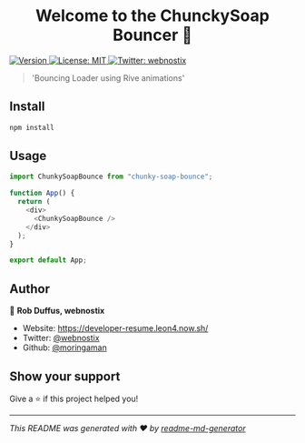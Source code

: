 <h1 align="center">Welcome to the ChunckySoap Bouncer 👋</h1>
<p>
  <a href="https://www.npmjs.com/package/chunky-soap-bouncer" target="_blank">
    <img alt="Version" src="https://img.shields.io/npm/v/animated-button.svg">
  </a>
  <a href="#" target="_blank">
    <img alt="License: MIT" src="https://img.shields.io/badge/License-MIT-yellow.svg" />
  </a>
  <a href="https://twitter.com/webnostix" target="_blank">
    <img alt="Twitter: webnostix" src="https://img.shields.io/twitter/follow/webnostix.svg?style=social" />
  </a>
</p>

> 'Bouncing Loader using Rive animations'

## Install

```sh
npm install
```

## Usage

```js
import ChunkySoapBounce from "chunky-soap-bounce";

function App() {
  return (
    <div>
      <ChunkySoapBounce />
    </div>
  );
}

export default App;
```

## Author

👤 **Rob Duffus, webnostix**

* Website: https://developer-resume.leon4.now.sh/
* Twitter: [@webnostix](https://twitter.com/webnostix)
* Github: [@moringaman](https://github.com/moringaman)

## Show your support

Give a ⭐️ if this project helped you!

***
_This README was generated with ❤️ by [readme-md-generator](https://github.com/kefranabg/readme-md-generator)_